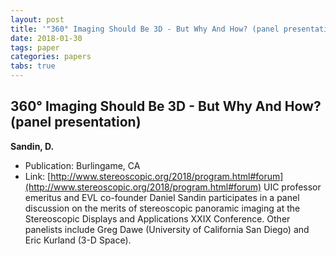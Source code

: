 ```yaml
---
layout: post
title: '"360° Imaging Should Be 3D - But Why And How? (panel presentation)"'
date: 2018-01-30
tags: paper
categories: papers
tabs: true
---
```


## 360° Imaging Should Be 3D - But Why And How? (panel presentation)
**Sandin, D.**
- Publication: Burlingame, CA
- Link: [http://www.stereoscopic.org/2018/program.html#forum](http://www.stereoscopic.org/2018/program.html#forum)
UIC professor emeritus and EVL co-founder Daniel Sandin participates in a panel discussion on the merits of stereoscopic panoramic imaging at the Stereoscopic Displays and Applications XXIX Conference.  Other panelists include Greg Dawe (University of California San Diego) and Eric Kurland (3-D Space).